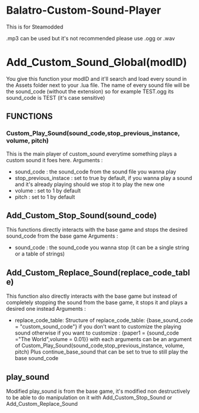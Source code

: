 # Balatro-Custom-Sound-Player

This is for Steamodded

.mp3 can be used but it's not recommended please use .ogg or .wav

# Add_Custom_Sound_Global(modID)
You give this function your modID and it'll search and load every sound in the Assets folder next to your .lua file.
The name of every sound file will be the sound_code (without the extension) so for example TEST.ogg its sound_code is TEST (it's case sensitive)

## FUNCTIONS

### Custom_Play_Sound(sound_code,stop_previous_instance, volume, pitch)
This is the main player of custom_sound everytime something plays a custom sound it foes here.
Arguments :
  - sound_code : the sound_code from the sound file you wanna play
  - stop_previous_instace : set to true by default, if you wanna play a sound and it's already playing should we stop it to play the new one
  - volume : set to 1 by default
  - pitch : set to 1 by default

## Add_Custom_Stop_Sound(sound_code)
This functions directly interacts with the base game and stops the desired sound_code from the base game
Arguments :
  - sound_code : the sound_code you wanna stop (it can be a single string or a table of strings)

## Add_Custom_Replace_Sound(replace_code_table)
This function also directly interacts with the base game but instead of completely stopping the sound from the base game, it stops it and plays a desired one instead
Arguments :
  - replace_code_table:
    Structure of replace_code_table:
    {base_sound_code = "custom_sound_code"} if you don't want to customize the playing sound
    otherwise if you want to customize :
    {paper1 = {sound_code ="The World",volume = 0.01}} with each arguments can be an argument of Custom_Play_Sound(sound_code,stop_previous_instance, volume, pitch)
    Plus continue_base_sound that can be set to true to still play the base sound_code

## play_sound
Modified play_sound is from the base game, it's modified non destructively to be able to do manipulation on it with Add_Custom_Stop_Sound or Add_Custom_Replace_Sound
